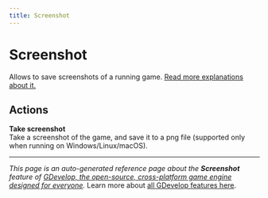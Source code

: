```yaml
---
title: Screenshot
---
```

# Screenshot

Allows to save screenshots of a running game. [Read more explanations about it.](https://wiki.gdevelop.io/gdevelop5/all-features/screenshot)

## Actions

**Take screenshot**  
Take a screenshot of the game, and save it to a png file (supported only when running on Windows/Linux/macOS).



---
*This page is an auto-generated reference page about the **Screenshot** feature of [GDevelop, the open-source, cross-platform game engine designed for everyone](https://gdevelop.io/).* Learn more about [all GDevelop features here](/gdevelop5/all-features).